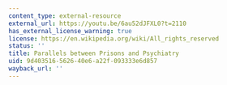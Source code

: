 ```yaml
---
content_type: external-resource
external_url: https://youtu.be/6au52dJFXL0?t=2110
has_external_license_warning: true
license: https://en.wikipedia.org/wiki/All_rights_reserved
status: ''
title: Parallels between Prisons and Psychiatry
uid: 9d403516-5626-40e6-a22f-093333e6d857
wayback_url: ''
---
```

